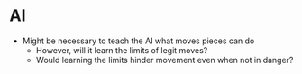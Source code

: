 # AI
- Might be necessary to teach the AI what moves pieces can do
	- However, will it learn the limits of legit moves?
	- Would learning the limits hinder movement even when not in danger?
